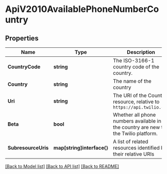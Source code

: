 # ApiV2010AvailablePhoneNumberCountry

## Properties

Name | Type | Description | Notes
------------ | ------------- | ------------- | -------------
**CountryCode** | **string** | The ISO-3166-1 country code of the country. |[optional] 
**Country** | **string** | The name of the country |[optional] 
**Uri** | **string** | The URI of the Country resource, relative to `https://api.twilio.com` |[optional] 
**Beta** | **bool** | Whether all phone numbers available in the country are new to the Twilio platform. |[optional] 
**SubresourceUris** | **map[string]interface{}** | A list of related resources identified by their relative URIs |[optional] 

[[Back to Model list]](../README.md#documentation-for-models) [[Back to API list]](../README.md#documentation-for-api-endpoints) [[Back to README]](../README.md)


